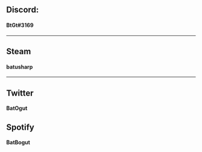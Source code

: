 ## Discord:
#### BtGt#3169
-----------
## Steam
#### batusharp
-----------
## Twitter
#### BatOgut
## Spotify
#### BatBogut

